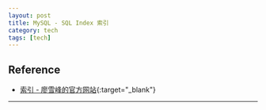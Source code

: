 ```yaml
---
layout: post
title: MySQL - SQL Index 索引
category: tech
tags: [tech]
---
```


## 



## Reference

- [索引 - 廖雪峰的官方网站](https://www.liaoxuefeng.com/wiki/1177760294764384/1218728442198976){:target="_blank"}

---